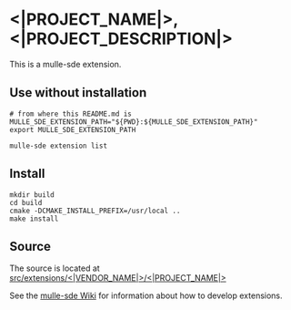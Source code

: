 # <|PROJECT_NAME|>,  <|PROJECT_DESCRIPTION|>

This is a mulle-sde extension.


## Use without installation

```
# from where this README.md is 
MULLE_SDE_EXTENSION_PATH="${PWD}:${MULLE_SDE_EXTENSION_PATH}"
export MULLE_SDE_EXTENSION_PATH

mulle-sde extension list
```

## Install

```
mkdir build
cd build
cmake -DCMAKE_INSTALL_PREFIX=/usr/local ..
make install
```


## Source

The source is located at [src/extensions/<|VENDOR_NAME|>/<|PROJECT_NAME|>]()

See the [mulle-sde Wiki](https://github.com/mulle-sde/mulle-sde/wiki) for 
information about how to develop extensions.
